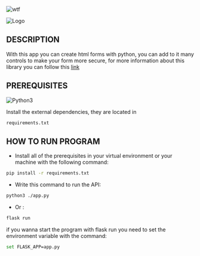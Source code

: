 ![wtf](https://cdn.discordapp.com/attachments/733391066136313879/1166778972051357706/FLASK_WTF_FORM.png?ex=654bba98&is=65394598&hm=ff26244c1a8a09791eba35b2777fa0f82c6f48e8e050fe6c1f6ef3fee64c386b&)

![Logo](https://img.shields.io/badge/Created%20by-GabryWasTaken-blue)
## DESCRIPTION
With this app you can create html forms with python, you can add to it many controls to make your form more secure, for more information about this library you can follow this [link](https://flask-wtf.readthedocs.io/en/1.2.x/)
## PREREQUISITES

![Python3](https://img.shields.io/badge/Install-Python%203%20or%20greater-blue?link=https%3A%2F%2Fwww.python.org%2Fdownloads%2F)

Install the external dependencies, they are located in
```bash
requirements.txt
```
## HOW TO RUN PROGRAM

* Install all of the prerequisites in your virtual environment or your machine with the following command:
```bash
pip install -r requirements.txt
```
* Write this command to run the API:
```bash
python3 ./app.py
``` 
* Or : 
```bash
flask run
``` 
if you wanna start the program with flask run you need to set the environment variable with the command:
```bash
set FLASK_APP=app.py
``` 




